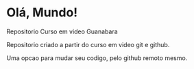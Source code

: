 # Olá, Mundo! 
 Repositorio Curso em video Guanabara

 Repositorio criado a partir do curso em video git e github.

Uma opcao  para mudar seu codigo, pelo github remoto mesmo.
